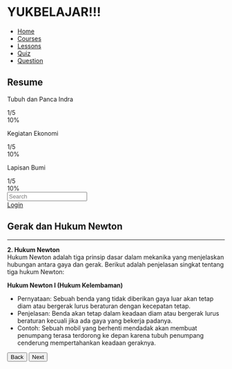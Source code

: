 <html lang="en">
<head>
    <meta charset="UTF-8">
    <meta name="viewport" content="width=device-width, initial-scale=1.0">
    <title>YUKBELAJAR!!!</title>
    <script src="https://cdn.tailwindcss.com"></script>
    <link rel="stylesheet" href="https://cdnjs.cloudflare.com/ajax/libs/font-awesome/5.15.3/css/all.min.css">
</head>
<body class="bg-gray-100">
    <div class="flex h-screen">
        <!-- Sidebar -->
        <div class="w-1/4 bg-white p-4">
            <h1 class="text-xl font-bold mb-4">YUKBELAJAR!!!</h1>
            <nav class="mb-8">
                <ul>
                    <li class="mb-2"><a href="#" class="text-gray-700">Home</a></li>
                    <li class="mb-2"><a href="#" class="text-cyan-500">Courses</a></li>
                    <li class="mb-2"><a href="#" class="text-gray-700">Lessons</a></li>
                    <li class="mb-2"><a href="#" class="text-gray-700">Quiz</a></li>
                    <li class="mb-2"><a href="#" class="text-gray-700">Question</a></li>
                </ul>
            </nav>
            <div>
                <h2 class="text-lg font-bold mb-2">Resume</h2>
                <div class="mb-4">
                    <p class="text-gray-700">Tubuh dan Panca Indra</p>
                    <div class="flex items-center">
                        <span class="text-sm text-gray-500 mr-2">1/5</span>
                        <div class="w-full bg-gray-200 rounded-full h-2.5">
                            <div class="bg-cyan-500 h-2.5 rounded-full" style="width: 10%"></div>
                        </div>
                        <span class="text-sm text-gray-500 ml-2">10%</span>
                    </div>
                </div>
                <div class="mb-4">
                    <p class="text-gray-700">Kegiatan Ekonomi</p>
                    <div class="flex items-center">
                        <span class="text-sm text-gray-500 mr-2">1/5</span>
                        <div class="w-full bg-gray-200 rounded-full h-2.5">
                            <div class="bg-cyan-500 h-2.5 rounded-full" style="width: 10%"></div>
                        </div>
                        <span class="text-sm text-gray-500 ml-2">10%</span>
                    </div>
                </div>
                <div class="mb-4">
                    <p class="text-gray-700">Lapisan Bumi</p>
                    <div class="flex items-center">
                        <span class="text-sm text-gray-500 mr-2">1/5</span>
                        <div class="w-full bg-gray-200 rounded-full h-2.5">
                            <div class="bg-cyan-500 h-2.5 rounded-full" style="width: 10%"></div>
                        </div>
                        <span class="text-sm text-gray-500 ml-2">10%</span>
                    </div>
                </div>
            </div>
        </div>
        <!-- Main Content -->
        <div class="flex-1 p-6">
            <div class="flex justify-between items-center mb-6">
                <div class="relative w-1/2">
                    <input type="text" class="w-full p-2 border border-gray-300 rounded" placeholder="Search">
                    <i class="fas fa-search absolute right-3 top-3 text-gray-400"></i>
                </div>
                <div class="flex items-center space-x-4">
                    <i class="fas fa-bell text-gray-700"></i>
                    <i class="fas fa-user-circle text-gray-700"></i>
                    <a href="#" class="text-gray-700">Login</a>
                </div>
            </div>
            <h2 class="text-2xl font-bold mb-2">Gerak dan Hukum Newton</h2>
            <hr class="border-t-2 border-gray-300 mb-4">
            <div class="bg-gradient-to-r from-cyan-200 to-cyan-300 p-6 rounded-lg shadow-md">
                <p class="text-gray-700 mb-4">
                    <strong>2. Hukum Newton</strong><br>
                    Hukum Newton adalah tiga prinsip dasar dalam mekanika yang menjelaskan hubungan antara gaya dan gerak. Berikut adalah penjelasan singkat tentang tiga hukum Newton:
                </p>
                <p class="text-gray-700 mb-4">
                    <strong>Hukum Newton I (Hukum Kelembaman)</strong><br>
                    <ul class="list-disc list-inside">
                        <li>Pernyataan: Sebuah benda yang tidak diberikan gaya luar akan tetap diam atau bergerak lurus beraturan dengan kecepatan tetap.</li>
                        <li>Penjelasan: Benda akan tetap dalam keadaan diam atau bergerak lurus beraturan kecuali jika ada gaya yang bekerja padanya.</li>
                        <li>Contoh: Sebuah mobil yang berhenti mendadak akan membuat penumpang terasa terdorong ke depan karena tubuh penumpang cenderung mempertahankan keadaan geraknya.</li>
                    </ul>
                </p>
                <div class="flex justify-between">
                    <button class="bg-blue-600 text-white px-4 py-2 rounded">Back</button>
                    <button class="bg-blue-600 text-white px-4 py-2 rounded">Next</button>
                </div>
            </div>
        </div>
    </div>
</body>
</html>
